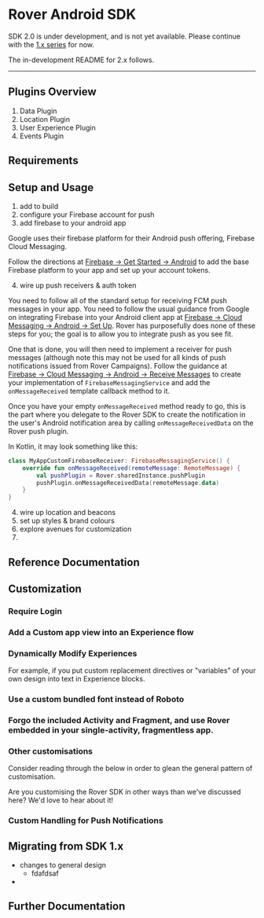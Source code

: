 # Rover Android SDK

SDK 2.0 is under development, and is not yet available.  Please continue with
the [1.x series](https://github.com/RoverPlatform/rover-android/tree/master) for
now.

The in-development README for 2.x follows.

<hr />

## Plugins Overview

1. Data Plugin
2. Location Plugin
3. User Experience Plugin
4. Events Plugin

## Requirements



## Setup and Usage

1. add to build
2. configure your Firebase account for push
3. add firebase to your android app

Google uses their firebase platform for their Android push offering, Firebase
Cloud Messaging.

Follow the directions at [Firebase -> Get Started ->
Android](https://firebase.google.com/docs/android/setup) to add the base
Firebase platform to your app and set up your account tokens.

4. wire up push receivers & auth token

You need to follow all of the standard setup for receiving FCM push messages in
your app.  You need to follow the usual guidance from Google on integrating
Firebase into your Android client app at [Firebase -> Cloud Messaging -> Android
-> Set Up](https://firebase.google.com/docs/cloud-messaging/android/client).
Rover has purposefully does none of these steps for you; the goal is to allow
you to integrate push as you see fit.

One that is done, you will then need to implement a receiver for push messages
(although note this may not be used for all kinds of push notifications issued
from Rover Campaigns).  Follow the guidance at [Firebase -> Cloud Messaging ->
Android -> Receive
Messages](https://firebase.google.com/docs/cloud-messaging/android/receive) to
create your implementation of `FirebaseMessagingService` and add the
`onMessageReceived` template callback method to it.

Once you have your empty `onMessageReceived` method ready to go, this is the
part where you delegate to the Rover SDK to create the notification in the
user's Android notification area by calling `onMessageReceivedData` on the Rover
push plugin.

In Kotlin, it may look something like this:

```kotlin
class MyAppCustomFirebaseReceiver: FirebaseMessagingService() {
    override fun onMessageReceived(remoteMessage: RemoteMessage) {
        val pushPlugin = Rover.sharedInstance.pushPlugin
        pushPlugin.onMessageReceivedData(remoteMessage.data)
    }
}
```

4. wire up location and beacons
5. set up styles & brand colours
6. explore avenues for customization
7. 

## Reference Documentation

## Customization

### Require Login

### Add a Custom app view into an Experience flow

### Dynamically Modify Experiences

For example, if you put custom replacement directives or "variables" of your own
design into text in Experience blocks.

### Use a custom bundled font instead of Roboto

### Forgo the included Activity and Fragment, and use Rover embedded in your single-activity, fragmentless app.

### Other customisations

Consider reading through the below in order to glean the general pattern of
customisation.

Are you customising the Rover SDK in other ways than we've discussed here? We'd
love to hear about it!

### Custom Handling for Push Notifications

## Migrating from SDK 1.x

* changes to general design
  * fdafdsaf
* 

## Further Documentation
